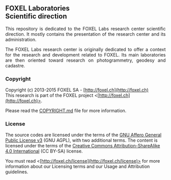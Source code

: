 
## FOXEL Laboratories <br /> Scientific direction

<p align="justify">
This repository is dedicated to the FOXEL Labs research center scientific direction. 
It mostly contains the presentation of the research center and its administration.
</p>

<p align="justify">
The FOXEL Labs research center is originally dedicated to offer a context for the
research and development related to FOXEL. Its main laboratories are then oriented
toward research on photogrammetry, geodesy and cadastre.
</p>

### Copyright

Copyright (c) 2013-2015 FOXEL SA - [http://foxel.ch](http://foxel.ch)<br />
This research is part of the FOXEL project <[http://foxel.ch](http://foxel.ch)>.

Please read the [COPYRIGHT.md](COPYRIGHT.md) file for more information.


### License

The source codes are licensed under the terms of the
[GNU Affero General Public License v3](http://www.gnu.org/licenses/agpl.html)
(GNU AGPL), with two additional terms. The content is licensed under the terms
of the
[Creative Commons Attribution-ShareAlike 4.0 International](http://creativecommons.org/licenses/by-sa/4.0/)
(CC BY-SA) license.

You must read <[http://foxel.ch/license](http://foxel.ch/license)> for more
information about our Licensing terms and our Usage and Attribution guidelines.

